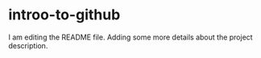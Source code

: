 # introo-to-github
I am editing the README file. Adding some more details about the project description.
